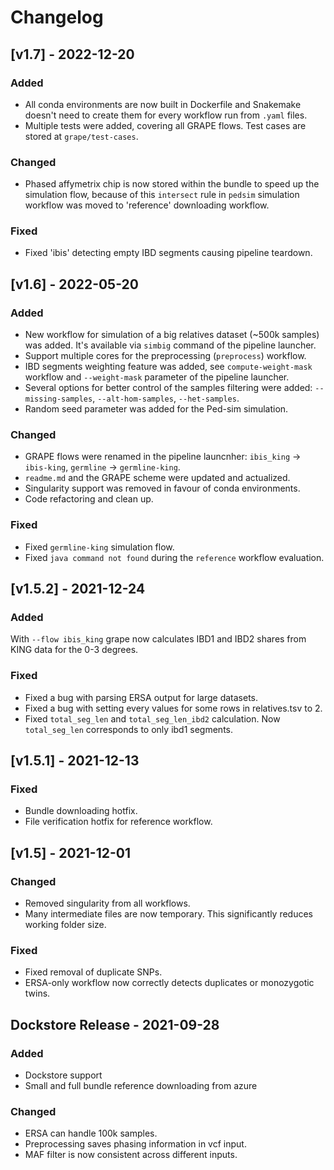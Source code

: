 # Changelog

## [v1.7] - 2022-12-20

### Added

- All conda environments are now built in Dockerfile and Snakemake doesn't need to create them for every workflow run from `.yaml` files.
- Multiple tests were added, covering all GRAPE flows. Test cases are stored at `grape/test-cases`.

### Changed

- Phased affymetrix chip is now stored within the bundle to speed up the simulation flow, because of this `intersect` rule in `pedsim` simulation workflow was moved to 'reference' downloading workflow.

### Fixed

- Fixed 'ibis' detecting empty IBD segments causing pipeline teardown.

## [v1.6] - 2022-05-20

### Added

- New workflow for simulation of a big relatives dataset (~500k samples) was added. It's available via `simbig` command of the pipeline launcher.
- Support multiple cores for the preprocessing (`preprocess`) workflow.
- IBD segments weighting feature was added, see `compute-weight-mask` workflow and `--weight-mask` parameter of the pipeline launcher.
- Several options for better control of the samples filtering were added: `--missing-samples`, `--alt-hom-samples`, `--het-samples`.
- Random seed parameter was added for the Ped-sim simulation.

### Changed

- GRAPE flows were renamed in the pipeline launcnher: `ibis_king` -> `ibis-king`, `germline` -> `germline-king`.
- `readme.md` and the GRAPE scheme were updated and actualized.
- Singularity support was removed in favour of conda environments.
- Code refactoring and clean up.

### Fixed

- Fixed `germline-king` simulation flow.
- Fixed `java command not found` during the `reference` workflow evaluation.

## [v1.5.2] - 2021-12-24

### Added

With `--flow ibis_king` grape now calculates IBD1 and IBD2 shares from KING data for the 0-3 degrees.

### Fixed

- Fixed a bug with parsing ERSA output for large datasets.
- Fixed a bug with setting every values for some rows in relatives.tsv to 2.
- Fixed `total_seg_len` and `total_seg_len_ibd2` calculation. Now `total_seg_len` corresponds to only ibd1 segments.

## [v1.5.1] - 2021-12-13

### Fixed

- Bundle downloading hotfix.
- File verification hotfix for reference workflow.

## [v1.5] - 2021-12-01

### Changed

- Removed singularity from all workflows.
- Many intermediate files are now temporary. This significantly reduces working folder size.

### Fixed

- Fixed removal of duplicate SNPs.
- ERSA-only workflow now correctly detects duplicates or monozygotic twins.

## Dockstore Release - 2021-09-28

### Added

- Dockstore support
- Small and full bundle reference downloading from azure

### Changed

- ERSA can handle 100k samples.
- Preprocessing saves phasing information in vcf input.
- MAF filter is now consistent across different inputs.
